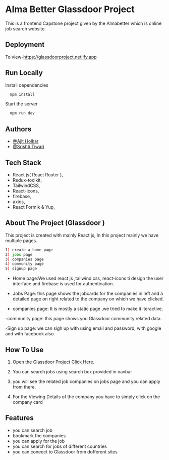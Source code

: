 # Alma Better Glassdoor Project

This is a frontend Capstone project given by the Almabetter which is online job search website.

## Deployment

To view-https://glassdoorproject.netlify.app

## Run Locally

Install dependencies

```bash
  npm install
```

Start the server

```bash
  npm run dev
```

## Authors

- [@Ajit Holkar]()
- [@Srishti Tiwari]()
  


## Tech Stack
- React js( React Router ),
- Redux-toolkit,
- TailwindCSS,
- React-icons,
- firebase,
- axios,
- React Formik & Yup,
  


## About The Project (Glassdoor )
This project is created with mainly React js, In this project mainly we have multiple pages.
```bash
1) create a home page 
2) jobs page
3) companies page
4) community page
5) signup page
```
-  Home page:We used react js ,tailwind css, react-icons ti design the user interface and firebase is used for authentication. 

- Jobs Page: this page shows the jobcards for the companies in left and a detailed page on right related to the company on which we have clicked. 

- companies page: It is mostly a static page ,we tried to make it iteractive.

-community page: this page shows you Glassdoor community related data.

-Sign up page: we can sigh up with using email and password, with google and with facebook also.


## How To Use

1) Open the Glassdoor Project [Click Here]().

2) You can search jobs using search box provided in navbar

3) you will see the related job companies on jobs page and you can apply from there.

4) For the Viewing Details of the company you have to simply click on the company card

## Features

- you can search job
- bookmark the companies 
- you can apply for the job
- you can search for jobs of different countries
- you can coneect to Glassdoor from dofferent sites
  


